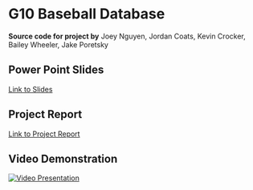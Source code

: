 # G10 Baseball Database
**Source code for project by** Joey Nguyen, Jordan Coats, Kevin Crocker, Bailey Wheeler, Jake Poretsky 

## Power Point Slides
[Link to Slides](https://github.com/josephnguyen545/Database_GUI/blob/master/project_files/Presentation%20Slides.pdf)


## Project Report
[Link to Project Report](https://github.com/josephnguyen545/Database_GUI/blob/master/project_files/2%20-%20Project%20Document.pdf)

## Video Demonstration
[![Video Presentation](http://img.youtube.com/vi/9H_Iil9Ca-Y/0.jpg)](http://www.youtube.com/watch?v=9H_Iil9Ca-Y)

